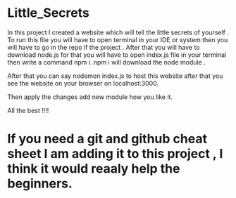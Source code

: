 # Little_Secrets

In this project I created a website which will tell the little secrets of yourself .
To run this file you will have to open terminal in your IDE or system then you will have to go in the repo if the project .
After that you will have to download node.js for that you will have to open index.js file in your terminal then write a command npm i.
npm i will download the node module .

After that you can say nodemon index.js to host this website after that you see the website on your browser on localhost:3000.

Then apply the changes add new module how you like it.

All the best !!!!


# If you need a git and github cheat sheet I am adding it to this project ,  I think it would reaaly help the beginners.


